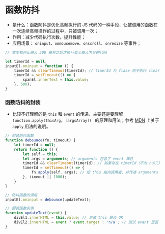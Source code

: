 # 函数防抖
- 是什么：函数防抖是优化高频执行的 JS 代码的一种手段，让被调用的函数在一次连续高频操作的过程中，只被调用一次；
- 作用：减少代码执行次数，提升性能；
- 应用场景： `oninput`、`onmousemove`、`onscroll`、`onresize` 等事件；

```js
// 文本框停止输入 500 毫秒之后才执行显示输入内容的代码

let timerId = null;
inputEl.oninput = function () {
    timerId && clearTimeout(timerId); // timerId 为 flase 则不执行 clearTimeout
    timerId = setTimeout(() => {
        spanEl.innerText = this.value;
    }, 500);
}
```



### 函数防抖的封装

* 比较不好理解的是 `this` 和 `event` 的传递，主要还是要理解 `function.apply(thisArg, [argsArray]) ` 的原理和用法；参考 [MDN](https://developer.mozilla.org/en-US/docs/Web/JavaScript/Reference/Global_Objects/Function/apply) 上关于 `apply` 用法的说明。

```js
// 封装防抖函数
function debounce(fn, timeout) {
    let timerId = null;
    return function () {
        let self = this;
        let args = arguments; // arguments 包含了 event 属性
        timerId && clearTimeout(timerId); // 如果存在 timerId（不为 null）就执行 clear
        timerId = setTimeout(() => {
            fn.apply(self, args); // 把 this 指向调用者，并传递 arguments（包含event）
        }, timeout || 1000);
    }
}

// 防抖函数的调用
inputEl.oninput = debounce(updateText);

// 回调函数实例
function updateText(event) {
    divEl1.innerHTML = this.value; // 测试 this 是否 OK
    divEl2.innerHTML = event ? event.target : 'n/a'; // 测试 event 是否 OK
}
```

